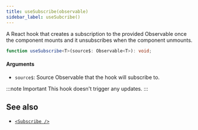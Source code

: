 ```yaml
---
title: useSubscribe(observable)
sidebar_label: useSubcribe()
---
```


A React hook that creates a subscription to the provided Observable once the
component mounts and it unsubscribes when the component unmounts.

```ts
function useSubscribe<T>(source$: Observable<T>): void;
```

#### Arguments

- `source$`: Source Observable that the hook will subscribe to.

:::note Important
This hook doesn't trigger any updates.
:::

## See also

* [`<Subscribe />`](subscribe)
